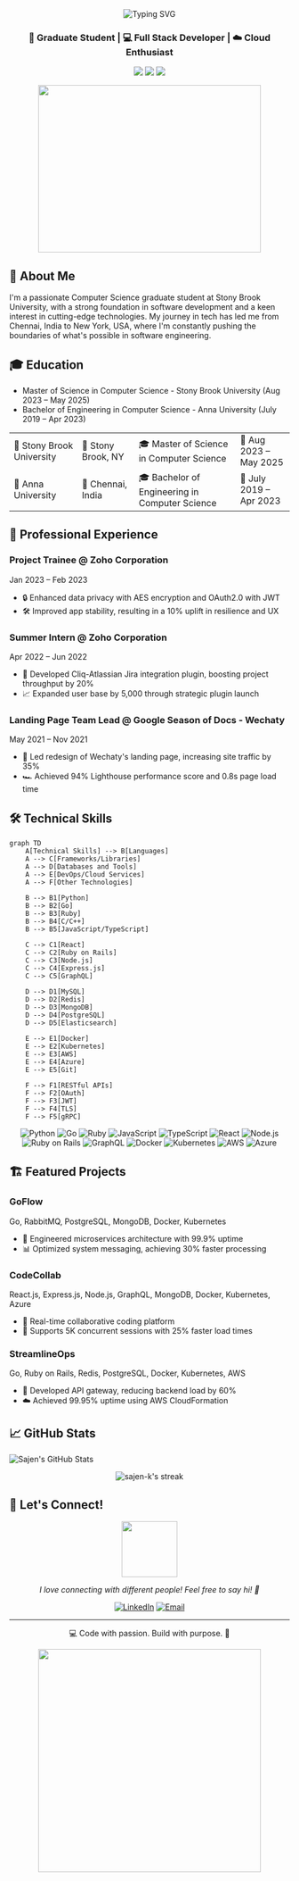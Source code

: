 <div align="center">
  <img src="https://readme-typing-svg.herokuapp.com?font=Fira+Code&size=32&duration=2800&pause=2000&color=A9FEF7&center=true&vCenter=true&width=940&lines=Hello%2C+I'm+Sajen+Sarvajith+Karthikeyan+%F0%9F%91%8B;Welcome+to+my+Profile!" alt="Typing SVG" />
</div>
<h3 align="center">🚀 Graduate Student | 💻 Full Stack Developer | ☁️ Cloud Enthusiast</h3>
<p align="center">
  <a href="https://linkedin.com/in/sajen-k"><img src="https://img.shields.io/badge/-LinkedIn-0077B5?style=for-the-badge&logo=Linkedin&logoColor=white"/></a>
  <a href="https://github.com/sajen-k"><img src="https://img.shields.io/badge/-GitHub-181717?style=for-the-badge&logo=GitHub&logoColor=white"/></a>
  <a href="mailto:sajensarvajith.karthikeyan@stonybrook.edu"><img src="https://img.shields.io/badge/-Email-D14836?style=for-the-badge&logo=Gmail&logoColor=white"/></a>
</p>
<div align="center">
  <img src="https://media.giphy.com/media/qgQUggAC3Pfv687qPC/giphy.gif" width="400" height="300" />
</div>



## 🚀 About Me
I'm a passionate Computer Science graduate student at Stony Brook University, with a strong foundation in software development and a keen interest in cutting-edge technologies. My journey in tech has led me from Chennai, India to New York, USA, where I'm constantly pushing the boundaries of what's possible in software engineering.
## 🎓 Education
- Master of Science in Computer Science - Stony Brook University (Aug 2023 – May 2025)
- Bachelor of Engineering in Computer Science - Anna University (July 2019 – Apr 2023)
<table>
  <tr>
    <td>🏫 Stony Brook University</td>
    <td>📍 Stony Brook, NY</td>
    <td>🎓 Master of Science in Computer Science</td>
    <td>📅 Aug 2023 – May 2025</td>
  </tr>
  <tr>
    <td>🏫 Anna University</td>
    <td>📍 Chennai, India</td>
    <td>🎓 Bachelor of Engineering in Computer Science</td>
    <td>📅 July 2019 – Apr 2023</td>
  </tr>
</table>

## 💼 Professional Experience
### Project Trainee @ Zoho Corporation
Jan 2023 – Feb 2023
- 🔒 Enhanced data privacy with AES encryption and OAuth2.0 with JWT
- 🛠️ Improved app stability, resulting in a 10% uplift in resilience and UX
### Summer Intern @ Zoho Corporation
Apr 2022 – Jun 2022
- 🚀 Developed Cliq-Atlassian Jira integration plugin, boosting project throughput by 20%
- 📈 Expanded user base by 5,000 through strategic plugin launch
### Landing Page Team Lead @ Google Season of Docs - Wechaty
May 2021 – Nov 2021
- 🎨 Led redesign of Wechaty's landing page, increasing site traffic by 35%
- 🏎️ Achieved 94% Lighthouse performance score and 0.8s page load time
## 🛠️ Technical Skills
```mermaid
graph TD
    A[Technical Skills] --> B[Languages]
    A --> C[Frameworks/Libraries]
    A --> D[Databases and Tools]
    A --> E[DevOps/Cloud Services]
    A --> F[Other Technologies]

    B --> B1[Python]
    B --> B2[Go]
    B --> B3[Ruby]
    B --> B4[C/C++]
    B --> B5[JavaScript/TypeScript]

    C --> C1[React]
    C --> C2[Ruby on Rails]
    C --> C3[Node.js]
    C --> C4[Express.js]
    C --> C5[GraphQL]

    D --> D1[MySQL]
    D --> D2[Redis]
    D --> D3[MongoDB]
    D --> D4[PostgreSQL]
    D --> D5[Elasticsearch]

    E --> E1[Docker]
    E --> E2[Kubernetes]
    E --> E3[AWS]
    E --> E4[Azure]
    E --> E5[Git]

    F --> F1[RESTful APIs]
    F --> F2[OAuth]
    F --> F3[JWT]
    F --> F4[TLS]
    F --> F5[gRPC]
```
<p align="center">
  <img src="https://img.shields.io/badge/Python-3776AB?style=for-the-badge&logo=python&logoColor=white" alt="Python" />
  <img src="https://img.shields.io/badge/Go-00ADD8?style=for-the-badge&logo=go&logoColor=white" alt="Go" />
  <img src="https://img.shields.io/badge/Ruby-CC342D?style=for-the-badge&logo=ruby&logoColor=white" alt="Ruby" />
  <img src="https://img.shields.io/badge/JavaScript-F7DF1E?style=for-the-badge&logo=javascript&logoColor=black" alt="JavaScript" />
  <img src="https://img.shields.io/badge/TypeScript-007ACC?style=for-the-badge&logo=typescript&logoColor=white" alt="TypeScript" />
  <img src="https://img.shields.io/badge/React-20232A?style=for-the-badge&logo=react&logoColor=61DAFB" alt="React" />
  <img src="https://img.shields.io/badge/Node.js-43853D?style=for-the-badge&logo=node.js&logoColor=white" alt="Node.js" />
  <img src="https://img.shields.io/badge/Ruby_on_Rails-CC0000?style=for-the-badge&logo=ruby-on-rails&logoColor=white" alt="Ruby on Rails" />
  <img src="https://img.shields.io/badge/GraphQL-E10098?style=for-the-badge&logo=graphql&logoColor=white" alt="GraphQL" />
  <img src="https://img.shields.io/badge/Docker-2496ED?style=for-the-badge&logo=docker&logoColor=white" alt="Docker" />
  <img src="https://img.shields.io/badge/Kubernetes-326CE5?style=for-the-badge&logo=kubernetes&logoColor=white" alt="Kubernetes" />
  <img src="https://img.shields.io/badge/AWS-232F3E?style=for-the-badge&logo=amazon-aws&logoColor=white" alt="AWS" />
  <img src="https://img.shields.io/badge/Azure-0089D6?style=for-the-badge&logo=microsoft-azure&logoColor=white" alt="Azure" />
</p>

## 🏗️ Featured Projects
### GoFlow
Go, RabbitMQ, PostgreSQL, MongoDB, Docker, Kubernetes
- 🚀 Engineered microservices architecture with 99.9% uptime
- 📊 Optimized system messaging, achieving 30% faster processing
### CodeCollab
React.js, Express.js, Node.js, GraphQL, MongoDB, Docker, Kubernetes, Azure
- 👥 Real-time collaborative coding platform
- 🔧 Supports 5K concurrent sessions with 25% faster load times
### StreamlineOps
Go, Ruby on Rails, Redis, PostgreSQL, Docker, Kubernetes, AWS
- 🔗 Developed API gateway, reducing backend load by 60%
- ☁️ Achieved 99.95% uptime using AWS CloudFormation
## 📈 GitHub Stats
![Sajen's GitHub Stats](https://github-readme-stats.vercel.app/api?username=sajen-k&show_icons=true&theme=radical)
<p align="center">
  <img src="https://github-readme-streak-stats.herokuapp.com/?user=sajen-k&theme=radical" alt="sajen-k's streak" />
</p>

## 🌟 Let's Connect!
<div align="center">
  <img src="https://media.giphy.com/media/LnQjpWaON8nhr21vNW/giphy.gif" width="100" />
  <p><em>I love connecting with different people! Feel free to say hi! 👋</em></p>
</div>
<p align="center">
  <a href="https://linkedin.com/in/sajen-k"><img src="https://img.shields.io/badge/LinkedIn-Connect-blue?style=for-the-badge&logo=linkedin" alt="LinkedIn"/></a>
  <a href="mailto:sajensarvajith.karthikeyan@stonybrook.edu"><img src="https://img.shields.io/badge/Email-Contact-red?style=for-the-badge&logo=gmail" alt="Email"/></a>
</p>

---

<p align="center">💻 Code with passion. Build with purpose. 🚀</p>
<div align="center">
  <img src="https://media.giphy.com/media/3oKIPtjElfqwMOTbH2/giphy.gif" width="400" />
</div>
